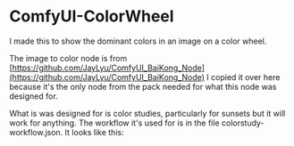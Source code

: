 # ComfyUI-ColorWheel

I made this to show the dominant colors in an image on a color wheel.

The image to color node is from [https://github.com/JayLyu/ComfyUI_BaiKong_Node](https://github.com/JayLyu/ComfyUI_BaiKong_Node)
I copied it over here because it's the only node from the pack needed for what this node was designed for.

What is was designed for is color studies, particularly for sunsets but it will work for anything. The workflow it's used for is in
the file colorstudy-workflow.json. It looks like this:
